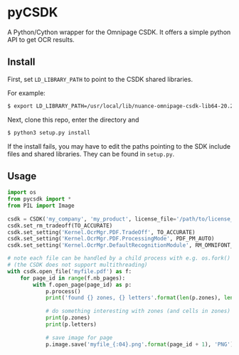 # pyCSDK

A Python/Cython wrapper for the Omnipage CSDK. It offers a simple python API to get OCR results.

## Install

First, set `LD_LIBRARY_PATH` to point to the CSDK shared libraries.

For example:

```bash
$ export LD_LIBRARY_PATH=/usr/local/lib/nuance-omnipage-csdk-lib64-20.2:$LD_LIBRARY_PATH
```

Next, clone this repo, enter the directory and

```bash
$ python3 setup.py install
```

If the install fails, you may have to edit the paths pointing to the SDK include files and shared libraries. They can be found in `setup.py`.

## Usage

```python
import os
from pycsdk import *
from PIL import Image
    
csdk = CSDK('my_company', 'my_product', license_file='/path/to/license_file', code='license_code')
csdk.set_rm_tradeoff(TO_ACCURATE)
csdk.set_setting('Kernel.OcrMgr.PDF.TradeOff', TO_ACCURATE)
csdk.set_setting('Kernel.OcrMgr.PDF.ProcessingMode', PDF_PM_AUTO)
csdk.set_setting('Kernel.OcrMgr.DefaultRecognitionModule', RM_OMNIFONT_PLUS3W)

# note each file can be handled by a child process with e.g. os.fork()
# (the CSDK does not support multithreading)
with csdk.open_file('myfile.pdf') as f:
    for page_id in range(f.nb_pages):
        with f.open_page(page_id) as p:
            p.process() 
            print('found {} zones, {} letters'.format(len(p.zones), len(p.letters)))
            
            # do something interesting with zones (and cells in zones) and letters
            print(p.zones)
            print(p.letters)
            
            # save image for page
            p.image.save('myfile_{:04}.png'.format(page_id + 1), 'PNG')
```
